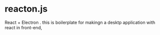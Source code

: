 # reacton.js
React + Electron . this is boilerplate for makingn a desktp application with react in front-end,
